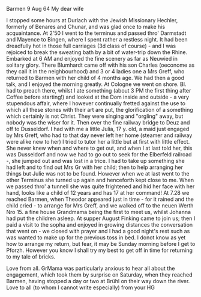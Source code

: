  Barmen 9 Aug 64
My dear wife

I stopped some hours at Durlach with the Jewish Missionary Hechler, formerly of Benares and Chunar, and was glad once to make his acquaintance. At 2'50 I went to the terminus and passed thro' Darmstadt and Mayence to Bingen, where I spent rather a restless night. It had been dreadfully hot in those full carriages (3d class of course) - and I was rejoiced to break the sweating bath by a bit of water-trip down the Rhine. Embarked at 6 AM and enjoyed the fine scenery as far as Neuwied in solitary glory. There Blumhardt came off with his son Charles (oeconome as they call it in the neighbourhood) and 3 or 4 ladies one a Mrs Greff, who returned to Barmen with her child of 4 months age. We had then a good talk, and I enjoyed the morning greatly. At Cologne we went on shore. Bl. had to preach there, whilst I ate something (about 3 PM the first thing after Coffee before starting!) and looked at the Dom inside and outside - a very stupendous affair, where I however continually fretted against the use to which all these stones with their art are put, the glorification of a something which certainly is not Christ. They were singing and "orgling" away, but nobody was the wiser for it. Then over the fine railway bridge to Deuz and off to Dusseldorf. I had with me a little Julia, 17 y. old, a maid just engaged by Mrs Greff, who had to that day never left her home (steamer and railway were alike new to her) I tried to tutor her a little but at first with little effect. She never knew when and where to get out, and when I at last told her, this was Dusseldorf and now we had to go out to seek for the Elberfeld railroad -, she jumped out and was lost in a trice. I had to take up something she had left and to find out Mrs Gr with her child; then to help arranging her things but Julie was not to be found. However when we at last went to the other Terminus she turned up again and henceforth kept close to me. When we passed thro' a tunnell she was quite frightened and hid her face with her hand, looks like a child of 12 years and has 17 at her command! At 7.28 we reached Barmen, when Theodor appeared just in time - for it rained and the child cried - to arrange for Mrs Greff, and we walked off to the neuen Werth Nro 15. a fine house Grandmama being the first to meet us, whilst Johanna had put the children asleep. At supper August Finking came to join us; then I paid a visit to the sopha and enjoyed in growing distances the conversation that went on - we closed with prayer and I had a good night's rest such as was wanted to make up for the previous toss in bed. I donot know as yet how to arrange my return, but fear, it may be Sunday morning before I get to Pforzh. However you know I shall try my best to get off in time for returning to my tale of bricks.

Love from all. GrMama was particularly anxious to hear all about the engagement, which took them by surprise on Saturday, when they reached Barmen, having stopped a day or two at Brühl on their way down the river. Love to all (to whom I cannot write especially) from your
 HG
